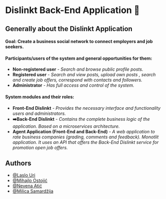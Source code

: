 # **Dislinkt Back-End Application** 🐶




## Generally about the **Dislinkt Application**
#### **Goal**: Create a business social network to connect employers and job seekers.
#### **Participants/users** of the system and general opportunities for them:
- **Non-registered user** - *Search and browse public profile posts.*
- **Registered user** - *Search and view posts, upload own posts , search and create job offers, correspond with contacts and followers.*
-  **Administrator** - *Has full access and control of the system.*
#### **System modules** and their roles:
- **Front-End Dislinkt** - *Provides the necessary interface and functionality users and administrators.*
- **➡️Back-End Dislinkt**  - *Contains the complete business logic of the application. Based on a microservices architecture.*
- **Agent Application (Front-End and Back-End)** - *A web application to rate business companies (grading, comments and feedback). Monotlit application. It uses an API that offers the Back-End Dislinkt service for promotion open job offers.*


## **Authors**

- [@Laslo Uri](https://www.github.com/laslo-uri-ftn)
- [@Mihajlo Ostojić](https://www.github.com/mihajlo-ostojic)
- [@Nevena Atić](https://www.github.com/nevenaatic)
- [@Milica Samardžija](https://www.github.com/milicasamardzija)